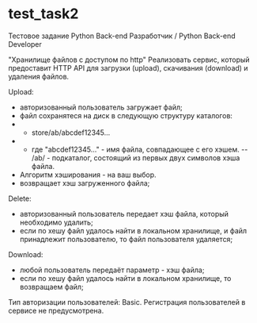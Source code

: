 # test_task2
Тестовое задание Python Back-end Разработчик / Python Back-end Developer

"Хранилище файлов с доступом по http"
Реализовать сервис, который предоставит HTTP API для загрузки (upload), скачивания (download) и удаления файлов.

Upload:
- авторизованный пользователь загружает файл;
- файл сохранятеся на диск в следующую структуру каталогов:
- - store/ab/abcdef12345...
- - где "abcdef12345..." - имя файла, совпадающее с его хэшем.
-- /ab/ - подкаталог, состоящий из первых двух символов хэша файла.
- Алгоритм хэширования - на ваш выбор.
- возвращает хэш загруженного файла;

Delete:
- авторизованный пользователь передает хэш файла, который необходимо удалить;
- если по хешу файл удалось найти в локальном хранилище, и файл принадлежит пользователю, то файл пользователя удаляется;

Download:
- любой пользователь передаёт параметр - хэш файла;
- если по хешу файл удалось найти в локальном хранилище, то возвращаем файл;

Тип авторизации пользователей: Basic.
Регистрация пользователей в сервисе не предусмотрена.
